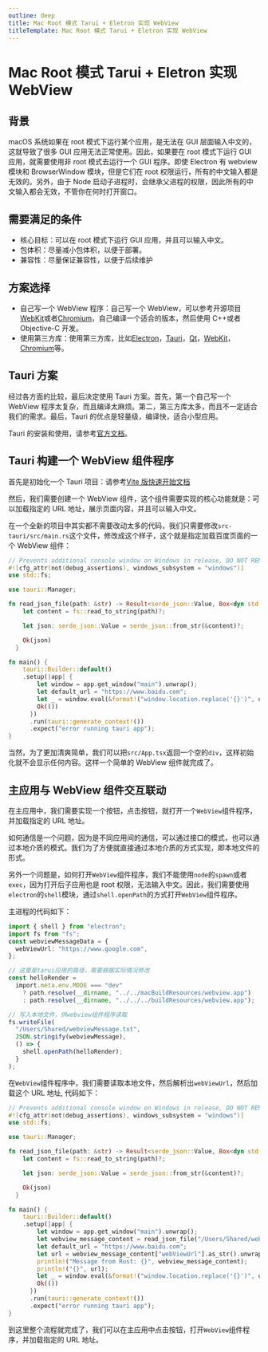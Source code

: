 ```yaml
---
outline: deep
title: Mac Root 模式 Tarui + Eletron 实现 WebView
titleTemplate: Mac Root 模式 Tarui + Eletron 实现 WebView
---
```


# Mac Root 模式 Tarui + Eletron 实现 WebView

## 背景

macOS 系统如果在 root 模式下运行某个应用，是无法在 GUI 层面输入中文的，这就导致了很多 GUI 应用无法正常使用。因此，如果要在 root 模式下运行 GUI 应用，就需要使用非 root 模式去运行一个 GUI 程序。即使 Electron 有 webview 模块和 BrowserWindow 模块，但是它们在 root 权限运行，所有的中文输入都是无效的。另外，由于 Node 启动子进程时，会继承父进程的权限，因此所有的中文输入都会无效，不管你在何时打开窗口。

## 需要满足的条件

- 核心目标：可以在 root 模式下运行 GUI 应用，并且可以输入中文。
- 包体积：尽量减小包体积，以便于部署。
- 兼容性：尽量保证兼容性，以便于后续维护

## 方案选择

- 自己写一个 WebView 程序：自己写一个 WebView，可以参考开源项目[WebKit](https://github.com/WebKit/webkit)或者[Chromium](https://github.com/chromium/chromium)，自己编译一个适合的版本，然后使用 C++或者 Objective-C 开发。
- 使用第三方库：使用第三方库，比如[Electron](https://www.electronjs.org/)，[Tauri](https://tauri.studio/)，[Qt](https://www.qt.io/)，[WebKit](https://webkit.org/)，[Chromium](https://www.chromium.org/)等。

## Tauri 方案

经过各方面的比较，最后决定使用 Tauri 方案。首先，第一个自己写一个 WebView 程序太复杂，而且编译太麻烦。第二，第三方库太多，而且不一定适合我们的需求。最后，Tauri 的优点是轻量级，编译快，适合小型应用。

Tauri 的安装和使用，请参考[官方文档](https://tauri.studio/docs/getting-started/intro)。

## Tauri 构建一个 WebView 组件程序

首先是初始化一个 Tauri 项目：请参考[Vite 版快速开始文档](https://tauri.app/zh-cn/v1/guides/getting-started/setup/vite)

然后，我们需要创建一个 WebView 组件，这个组件需要实现的核心功能就是：可以加载指定的 URL 地址，展示页面内容，并且可以输入中文。

在一个全新的项目中其实都不需要改动太多的代码，我们只需要修改`src-tauri/src/main.rs`这个文件，修改成这个样子，这个就是指定加载百度页面的一个 WebView 组件：

```rust
// Prevents additional console window on Windows in release, DO NOT REMOVE!!
#![cfg_attr(not(debug_assertions), windows_subsystem = "windows")]
use std::fs;

use tauri::Manager;

fn read_json_file(path: &str) -> Result<serde_json::Value, Box<dyn std::error::Error>> {
    let content = fs::read_to_string(path)?;

    let json: serde_json::Value = serde_json::from_str(&content)?;

    Ok(json)
  }

fn main() {
    tauri::Builder::default()
    .setup(|app| {
        let window = app.get_window("main").unwrap();
        let default_url = "https://www.baidu.com";
        let _ = window.eval(&format!("window.location.replace('{}')", url));
        Ok(())
      })
      .run(tauri::generate_context!())
      .expect("error running tauri app");
}
```

当然，为了更加清爽简单，我们可以把`src/App.tsx`返回一个空的`div`，这样初始化就不会显示任何内容。这样一个简单的 WebView 组件就完成了。

## 主应用与 WebView 组件交互联动

在主应用中，我们需要实现一个按钮，点击按钮，就打开一个`WebView`组件程序，并加载指定的 URL 地址。

如何通信是一个问题，因为是不同应用间的通信，可以通过接口的模式，也可以通过本地介质的模式。我们为了方便就直接通过本地介质的方式实现，即本地文件的形式。

另外一个问题是，如何打开`WebView`组件程序，我们不能使用`node`的`spawn`或者`exec`，因为打开后子应用也是 root 权限，无法输入中文。因此，我们需要使用`electron`的`shell`模块，通过`shell.openPath`的方式打开`WebView`组件程序。

主进程的代码如下：

```typescript
import { shell } from "electron";
import fs from "fs";
const webviewMessageData = {
  webViewUrl: "https://www.google.com",
};

// 这里是tarui应用的路径，需要根据实际情况修改
const helloRender =
  import.meta.env.MODE === "dev"
    ? path.resolve(__dirname, "../../macBuildResources/webview.app")
    : path.resolve(__dirname, "../../../buildResources/webview.app");

// 写入本地文件，供webview组件程序读取
fs.writeFile(
  "/Users/Shared/webviewMessage.txt",
  JSON.stringify(webviewMessage),
  () => {
    shell.openPath(helloRender);
  }
);
```

在`WebView`组件程序中，我们需要读取本地文件，然后解析出`webViewUrl`，然后加载这个 URL 地址, 代码如下：

```rust
// Prevents additional console window on Windows in release, DO NOT REMOVE!!
#![cfg_attr(not(debug_assertions), windows_subsystem = "windows")]
use std::fs;

use tauri::Manager;

fn read_json_file(path: &str) -> Result<serde_json::Value, Box<dyn std::error::Error>> {
    let content = fs::read_to_string(path)?;

    let json: serde_json::Value = serde_json::from_str(&content)?;

    Ok(json)
  }

fn main() {
    tauri::Builder::default()
    .setup(|app| {
        let window = app.get_window("main").unwrap();
        let webview_message_content = read_json_file("/Users/Shared/webviewMessage.txt").expect("读取文件失败");
        let default_url = "https://www.baidu.com";
        let url = webview_message_content["webViewUrl"].as_str().unwrap_or(default_url);
        println!("Message from Rust: {}", webview_message_content);
        println!("{}", url);
        let _ = window.eval(&format!("window.location.replace('{}')", url));
        Ok(())
      })
      .run(tauri::generate_context!())
      .expect("error running tauri app");
}
```

到这里整个流程就完成了，我们可以在主应用中点击按钮，打开`WebView`组件程序，并加载指定的 URL 地址。
